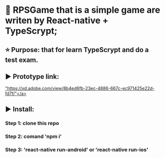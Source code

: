 
# :space_invader: RPSGame that is a simple game are writen by React-native + TypeScrypt;


## :star: Purpose: that for learn TypeScrypt and do a test exam.

## :arrow_forward: Prototype link:

  <a href="https://xd.adobe.com/view/8b4ed6fb-23ec-4886-667c-ec971425e22d-fd7f/">"https://xd.adobe.com/view/8b4ed6fb-23ec-4886-667c-ec971425e22d-fd7f/"</a>
  

## :arrow_forward: Install:

### Step 1: clone this repo
### Step 2: comand 'npm i'
### Step 3: 'react-native run-android' or 'react-native run-ios'
